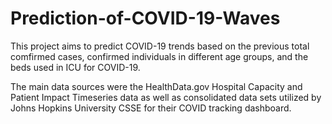 # Prediction-of-COVID-19-Waves
This project aims to predict COVID-19 trends based on the previous total comfirmed cases, confirmed individuals in different age groups, and the beds used in ICU for COVID-19.

The main data sources were the HealthData.gov Hospital Capacity and Patient Impact Timeseries data as well as consolidated data sets utilized by Johns Hopkins University CSSE for their COVID tracking dashboard.
